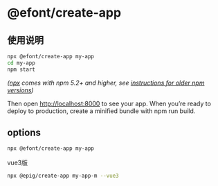 # @efont/create-app

## 使用说明

```bash
npx @efont/create-app my-app
cd my-app
npm start
```

*([npx](https://medium.com/@maybekatz/introducing-npx-an-npm-package-runner-55f7d4bd282b) comes with npm 5.2+ and higher, see [instructions for older npm versions](https://gist.github.com/gaearon/4064d3c23a77c74a3614c498a8bb1c5f))*

Then open <http://localhost:8000> to see your app.
When you’re ready to deploy to production, create a minified bundle with npm run build.

## options

```bash
npx @efont/create-app my-app
```

vue3版

```bash
npx @epig/create-app my-app-m --vue3

```

